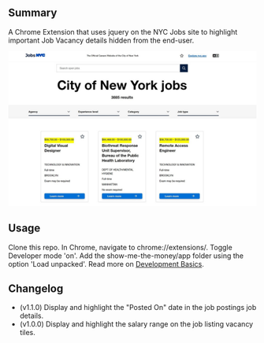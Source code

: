 ## Summary

A Chrome Extension that uses jquery on the NYC Jobs site to highlight important Job Vacancy details hidden from the end-user.

![Screenshot](app/images/screenshot.jpg)

## Usage

Clone this repo. In Chrome, navigate to chrome://extensions/. Toggle Developer mode 'on'. Add the show-me-the-money/app folder using the option 'Load unpacked'.
Read more on [Development Basics](https://developer.chrome.com/docs/extensions/mv3/getstarted/development-basics/#load-unpacked).

## Changelog

- (v1.1.0) Display and highlight the "Posted On" date in the job postings job details.
- (v1.0.0) Display and highlight the salary range on the job listing vacancy tiles.
